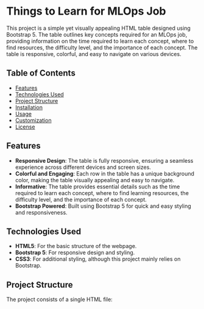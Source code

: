 # Things to Learn for MLOps Job

This project is a simple yet visually appealing HTML table designed using Bootstrap 5. The table outlines key concepts required for an MLOps job, providing information on the time required to learn each concept, where to find resources, the difficulty level, and the importance of each concept. The table is responsive, colorful, and easy to navigate on various devices.

## Table of Contents
- [Features](#features)
- [Technologies Used](#technologies-used)
- [Project Structure](#project-structure)
- [Installation](#installation)
- [Usage](#usage)
- [Customization](#customization)
- [License](#license)

## Features
- **Responsive Design**: The table is fully responsive, ensuring a seamless experience across different devices and screen sizes.
- **Colorful and Engaging**: Each row in the table has a unique background color, making the table visually appealing and easy to navigate.
- **Informative**: The table provides essential details such as the time required to learn each concept, where to find learning resources, the difficulty level, and the importance of each concept.
- **Bootstrap Powered**: Built using Bootstrap 5 for quick and easy styling and responsiveness.

## Technologies Used
- **HTML5**: For the basic structure of the webpage.
- **Bootstrap 5**: For responsive design and styling.
- **CSS3**: For additional styling, although this project mainly relies on Bootstrap.

## Project Structure
The project consists of a single HTML file:
